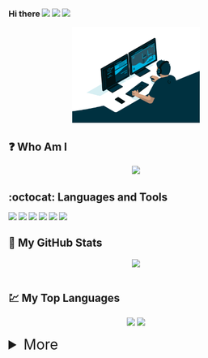 ### Hi there <img src="https://raw.githubusercontent.com/MartinHeinz/MartinHeinz/master/wave.gif" width="30px"> <img src="https://raw.githubusercontent.com/MartinHeinz/MartinHeinz/master/wave.gif" width="30px"> <img src="https://raw.githubusercontent.com/MartinHeinz/MartinHeinz/master/wave.gif" width="30px">



<div align="center">
  <img alt="GIF" src="./code.gif" width="50%"/>
</div>

<h2>❓ Who Am I</h2>

<div align="center">
  <img src="./carbon.png"/>
</div>


<!--
**Merevoli-DatLuu/Merevoli-DatLuu** is a ✨ _special_ ✨ repository because its `README.md` (this file) appears on your GitHub profile.

Here are some ideas to get you started:

- 🔭 I’m currently working on ...
- 🌱 I’m currently learning ...
- 👯 I’m looking to collaborate on ...
- 🤔 I’m looking for help with ...
- 💬 Ask me about ...
- 📫 How to reach me: ...
- 😄 Pronouns: ...
- ⚡ Fun fact: ...
-->

<h2> :octocat:  Languages and Tools</h2>
<code><img src="https://img.shields.io/badge/python%20-%2314354C.svg?&style=for-the-badge&logo=python&logoColor=white"/></code>
<code><img src="https://img.shields.io/badge/C++%20-%2300599C.svg?&style=for-the-badge&logo=c%2B%2B&logoColor=white"/></code>
<code><img src="https://img.shields.io/badge/Java%20-%23E34F26.svg?&style=for-the-badge&logo=java&logoColor=white"/></code>
<code><img src="https://img.shields.io/badge/javascript%20-%23323330.svg?&style=for-the-badge&logo=javascript&logoColor=%23F7DF1E"/></code>
<code><img src="https://img.shields.io/badge/git%20-%23121011.svg?&style=for-the-badge&logo=git&logoColor=%23F7DF1E"/></code>
<code><img src="https://img.shields.io/badge/mysql%20-%235C2D91.svg?&style=for-the-badge&logo=mysql&logoColor=white"/></code>
  
<br>
 
<h2> 🌟  My GitHub Stats</h2>
<div align="center">
    <img align="center" width="60%" src="https://github-readme-stats.vercel.app/api?username=Merevoli-DatLuu&show_icons=true&theme=gotham">
</div>

<!--div align="center">
    <img align="left" width="55%" src="https://github-profile-summary-cards.vercel.app/api/cards/profile-details?username=Merevoli-DatLuu&theme=vue">
</div-->

<br>

<h2> 💹 My Top Languages</h2>
  
<div align="center">
  <img width="45%" src="https://github-profile-summary-cards.vercel.app/api/cards/repos-per-language?username=Merevoli-DatLuu&theme=solarized">
  <img  width="45%" src="https://github-profile-summary-cards.vercel.app/api/cards/most-commit-language?username=Merevoli-DatLuu&theme=solarized">
</div>

<br>

<details>
  <summary style = "font-size:28px" > More </summary>
  


  
</details>
